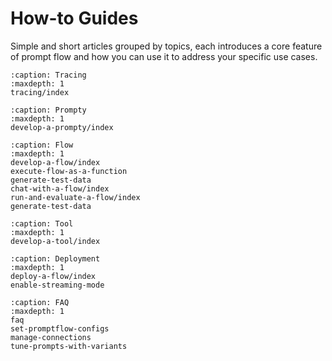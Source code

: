 # How-to Guides

Simple and short articles grouped by topics, each introduces a core feature of prompt flow and how you can use it to address your specific use cases.

```{toctree}
:caption: Tracing
:maxdepth: 1
tracing/index
```

```{toctree}
:caption: Prompty
:maxdepth: 1
develop-a-prompty/index
```

```{toctree}
:caption: Flow
:maxdepth: 1
develop-a-flow/index
execute-flow-as-a-function
generate-test-data
chat-with-a-flow/index
run-and-evaluate-a-flow/index
generate-test-data
```

```{toctree}
:caption: Tool
:maxdepth: 1
develop-a-tool/index
```

```{toctree}
:caption: Deployment
:maxdepth: 1
deploy-a-flow/index
enable-streaming-mode
```

```{toctree}
:caption: FAQ
:maxdepth: 1
faq
set-promptflow-configs
manage-connections
tune-prompts-with-variants
```
